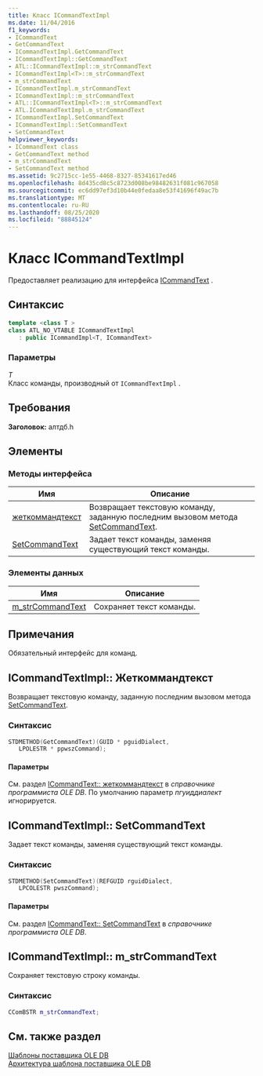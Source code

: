 ```yaml
---
title: Класс ICommandTextImpl
ms.date: 11/04/2016
f1_keywords:
- ICommandText
- GetCommandText
- ICommandTextImpl.GetCommandText
- ICommandTextImpl::GetCommandText
- ATL::ICommandTextImpl::m_strCommandText
- ICommandTextImpl<T>::m_strCommandText
- m_strCommandText
- ICommandTextImpl.m_strCommandText
- ICommandTextImpl::m_strCommandText
- ATL::ICommandTextImpl<T>::m_strCommandText
- ATL.ICommandTextImpl.m_strCommandText
- ICommandTextImpl.SetCommandText
- ICommandTextImpl::SetCommandText
- SetCommandText
helpviewer_keywords:
- ICommandText class
- GetCommandText method
- m_strCommandText
- SetCommandText method
ms.assetid: 9c2715cc-1e55-4468-8327-85341617ed46
ms.openlocfilehash: 8d435cd8c5c8723d008be98482631f081c967058
ms.sourcegitcommit: ec6dd97ef3d10b44e0fedaa8e53f41696f49ac7b
ms.translationtype: MT
ms.contentlocale: ru-RU
ms.lasthandoff: 08/25/2020
ms.locfileid: "88845124"
---
```

# <a name="icommandtextimpl-class"></a>Класс ICommandTextImpl

Предоставляет реализацию для интерфейса [ICommandText](/previous-versions/windows/desktop/ms714914(v=vs.85)) .

## <a name="syntax"></a>Синтаксис

```cpp
template <class T >
class ATL_NO_VTABLE ICommandTextImpl
   : public ICommandImpl<T, ICommandText>
```

### <a name="parameters"></a>Параметры

*T*<br/>
Класс команды, производный от `ICommandTextImpl` .

## <a name="requirements"></a>Требования

**Заголовок:** алтдб.h

## <a name="members"></a>Элементы

### <a name="interface-methods"></a>Методы интерфейса

| Имя | Описание |
|-|-|
|[жеткоммандтекст](#getcommandtext)|Возвращает текстовую команду, заданную последним вызовом метода [SetCommandText](../../data/oledb/icommandtextimpl-setcommandtext.md).|
|[SetCommandText](#setcommandtext)|Задает текст команды, заменяя существующий текст команды.|

### <a name="data-members"></a>Элементы данных

| Имя | Описание |
|-|-|
|[m_strCommandText](#strcommandtext)|Сохраняет текст команды.|

## <a name="remarks"></a>Примечания

Обязательный интерфейс для команд.

## <a name="icommandtextimplgetcommandtext"></a><a name="getcommandtext"></a> ICommandTextImpl:: Жеткоммандтекст

Возвращает текстовую команду, заданную последним вызовом метода [SetCommandText](../../data/oledb/icommandtextimpl-setcommandtext.md).

### <a name="syntax"></a>Синтаксис

```cpp
STDMETHOD(GetCommandText)(GUID * pguidDialect,
   LPOLESTR * ppwszCommand);
```

#### <a name="parameters"></a>Параметры

См. раздел [ICommandText:: жеткоммандтекст](/previous-versions/windows/desktop/ms709825(v=vs.85)) в *справочнике программиста OLE DB*. По умолчанию параметр *пгуиддиалект* игнорируется.

## <a name="icommandtextimplsetcommandtext"></a><a name="setcommandtext"></a> ICommandTextImpl:: SetCommandText

Задает текст команды, заменяя существующий текст команды.

### <a name="syntax"></a>Синтаксис

```cpp
STDMETHOD(SetCommandText)(REFGUID rguidDialect,
   LPCOLESTR pwszCommand);
```

#### <a name="parameters"></a>Параметры

См. раздел [ICommandText:: SetCommandText](/previous-versions/windows/desktop/ms709757(v=vs.85)) в *справочнике программиста OLE DB*.

## <a name="icommandtextimplm_strcommandtext"></a><a name="strcommandtext"></a> ICommandTextImpl:: m_strCommandText

Сохраняет текстовую строку команды.

### <a name="syntax"></a>Синтаксис

```cpp
CComBSTR m_strCommandText;
```

## <a name="see-also"></a>См. также раздел

[Шаблоны поставщика OLE DB](../../data/oledb/ole-db-provider-templates-cpp.md)<br/>
[Архитектура шаблона поставщика OLE DB](../../data/oledb/ole-db-provider-template-architecture.md)

